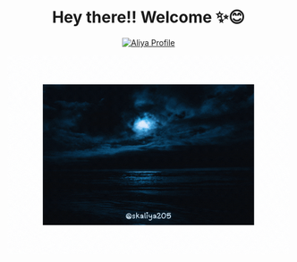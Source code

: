 <div align="center">
    <h1>Hey there!! Welcome ✨😊</h1>
</div>

<div align="center">
<a href="https://www.frontendmentor.io/profile/SkAliya">
    <img src="https://img.shields.io/badge/Profile-Aliya%20-07043B?style=for-the-badge&logo=frontendmentor" alt="Aliya Profile"> </a>
</div>

![it's me](./user1.gif)
